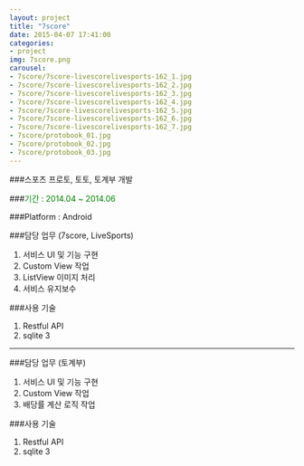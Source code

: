 ```yaml
---
layout: project
title: "7score"
date: 2015-04-07 17:41:00
categories:
- project
img: 7score.png
carousel:
- 7score/7score-livescorelivesports-162_1.jpg
- 7score/7score-livescorelivesports-162_2.jpg
- 7score/7score-livescorelivesports-162_3.jpg
- 7score/7score-livescorelivesports-162_4.jpg
- 7score/7score-livescorelivesports-162_5.jpg
- 7score/7score-livescorelivesports-162_6.jpg
- 7score/7score-livescorelivesports-162_7.jpg
- 7score/protobook_01.jpg
- 7score/protobook_02.jpg
- 7score/protobook_03.jpg
---
```


###스포츠 프로토, 토토, 토계부 개발

###<font color="green">기간 : 2014.04 ~ 2014.06</font>

###Platform : Android

###담당 업무 (7score, LiveSports)

<ol>
<li>서비스 UI 및 기능 구현</li>
<li>Custom View 작업</li>
<li>ListView 이미지 처리</li>
<li>서비스 유지보수</li>
</ol>

###사용 기술

<ol>
<li>Restful API</li>
<li>sqlite 3</li>
</ol>

- - -

###담당 업무 (토계부)

<ol>
<li>서비스 UI 및 기능 구현</li>
<li>Custom View 작업</li>
<li>배당률 계산 로직 작업</li>
</ol>

###사용 기술

<ol>
<li>Restful API</li>
<li>sqlite 3</li>
</ol>